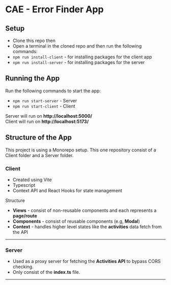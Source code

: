 # CAE - Error Finder App

## Setup

- Clone this repo then
- Open a terminal in the cloned repo and then run the following commands:
- `npm run install-client` - for installing packages for the client app
- `npm run install-server` - for installing packages for the server

## Running the App

Run the following commands to start the app:

- `npm run start-server` - Server
- `npm run start-client` - Client

Server will run on **http://localhost:5000/**  
Client will run on **http://localhost:5173/**

## Structure of the App

This project is using a Monorepo setup. This one repository consist of a Client folder and a Server folder.

### Client

- Created using Vite
- Typescript
- Context API and React Hooks for state management

Structure

- **Views** - consist of non-reusable components and each represents a **page/route**
- **Components** - consist of reusable components (e.g, **Modal**)
- **Context** - handles higher level states like the **activities** data fetch from the API

---

### Server

- Used as a proxy server for fetching the **Activities API** to bypass CORS checking.
- Only consist of the **index.ts** file.

---
